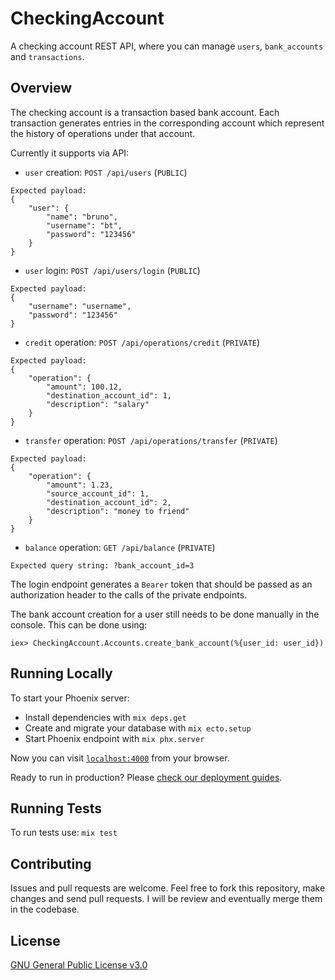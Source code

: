 # CheckingAccount

A checking account REST API, where you can manage `users`, `bank_accounts` and `transactions`.

## Overview

The checking account is a transaction based bank account. Each transaction generates entries in the corresponding account which represent the history of operations under that account.

Currently it supports via API:
  * `user` creation: `POST /api/users` (`PUBLIC`)
  ```
  Expected payload:
  {
      "user": {
          "name": "bruno",
          "username": "bt",
          "password": "123456"
      }
  }
  ```
  * `user` login: `POST /api/users/login` (`PUBLIC`)
  ```
  Expected payload:
  {
      "username": "username",
      "password": "123456"
  }
  ```
  * `credit` operation: `POST /api/operations/credit` (`PRIVATE`)
  ```
  Expected payload:
  {
      "operation": {
          "amount": 100.12,
          "destination_account_id": 1,
          "description": "salary"
      }
  }
  ```

  * `transfer` operation: `POST /api/operations/transfer` (`PRIVATE`)
  ```
  Expected payload:
  {
      "operation": {
          "amount": 1.23,
          "source_account_id": 1,
          "destination_account_id": 2,
          "description": "money to friend"
      }
  }
  ```
  * `balance` operation: `GET /api/balance` (`PRIVATE`)
  ```
  Expected query string: ?bank_account_id=3
  ```

The login endpoint generates a `Bearer` token that should be passed as an authorization header to the calls of the private endpoints.

The bank account creation for a user still needs to be done manually in the console. This can be done using:

```
iex> CheckingAccount.Accounts.create_bank_account(%{user_id: user_id})
```

## Running Locally

To start your Phoenix server:

  * Install dependencies with `mix deps.get`
  * Create and migrate your database with `mix ecto.setup`
  * Start Phoenix endpoint with `mix phx.server`

Now you can visit [`localhost:4000`](http://localhost:4000) from your browser.

Ready to run in production? Please [check our deployment guides](https://hexdocs.pm/phoenix/deployment.html).

## Running Tests

To run tests use: `mix test`

## Contributing

Issues and pull requests are welcome. Feel free to fork this repository, make changes and send pull requests. I will be review and eventually merge them in the codebase.

## License

[GNU General Public License v3.0](./LICENSE)
